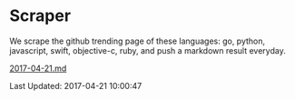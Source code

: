 # Scraper

We scrape the github trending page of these languages: go, python, javascript, swift, objective-c, ruby, and push a markdown result everyday.

[2017-04-21.md](https://github.com/henson/Scraper/blob/master/2017-04-21.md)

Last Updated: 2017-04-21 10:00:47